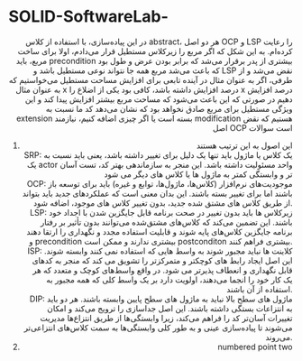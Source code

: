 # SOLID-SoftwareLab-
<div style="text-align: right"> 
در این پیاده‌سازی، با استفاده از کلاس abstract، هر دو اصل OCP و LSP را رعایت کرده‌ام. به این شکل که اگر مربع را زیرکلاس مستطیل قرار می‌دادم، اولا برای ساخت مربع، باید precondition بیشتری از پدر برقرار می‌شد که برابر بودن عرض و طول  بود که باعث می‌شد مربع همه جا نتواند نوعی مستطیل باشد و LSP نقض می‌شد و از طرفی، اگر به عنوان مثال در آینده تابعی برای افزایش مساحت مستطیل می‌خواستیم که به عنوان مثال x درصد افزایش داشته باشد، کافی بود یکی از اضلاع را x درصد افزایش دهیم در صورتی که این باعث می‌شود که مساحت مربع بیشتر افزایش پیدا کند و این ویژگی مستطیل برای مربع صادق نخواهد بود که نشان می‌دهد کد ما نسبت به extension بسته است یا اگر چیزی اضافه کنیم، نیازمند modification هستیم که نقض اصل OCP است
<bold> سوالات </bold>
<ol>
   <li>
     این اصول به این ترتیب هستند
<br> 
<par>
SRP: یک کلاس یا ماژول باید تنها یک دلیل برای تغییر داشته باشد، یعنی باید نسبت به یک actor واحد مسئولیت داشته باشد. این منجر به سازماندهی بهتر کد، تست آسان تر و وابستگی کمتر به ماژول ها یا کلاس های دیگر می شود
</par>
<br> 
<par>
OCP: موجودیت‌های نرم‌افزار (کلاس‌ها، ماژول‌ها، توابع و غیره) باید برای توسعه باز باشند اما برای تغییر بسته باشند. این بدان معنی است که عملکردهای جدید باید بتواند از طریق کلاس های مشتق شده جدید، بدون تغییر کلاس های موجود، اضافه شود.
</par>
<br> 
<par>
LSP: زیرکلاس ها باید بدون تغییر در صحت برنامه قابل جایگزین شدن با اجداد خود باشند. این تضمین می‌کند که کلاس‌های مشتق‌شده می‌توانند بدون تأثیر بر رفتار برنامه جایگزین کلاس‌های پایه شوند و قابلیت استفاده مجدد و نگهداری را ارتقا دهند و precondition بیشتری ندارند و ممکن است postconditon بیشتری فراهم کنند.
</par>
<br> 
<par>
ISP: کلاینت ها نباید مجبور شوند به واسط هایی که استفاده نمی کنند وابسته شوند. این اصل ایجاد رابط های کوچکتر و متمرکزتر را تشویق می کند که منجر به کدهای قابل نگهداری و انعطاف پذیرتر می شود. در واقع واسط‌های کوچک و متعدد که هر یک کار خود را انجما می‌دهند، اولویت دارد بر یک واسط کلی که همه مجبور به استفاده از آن باشند.
</par>
<br> 
<par>
DIP: ماژول های سطح بالا نباید به ماژول های سطح پایین وابسته باشند. هر دو باید به انتزاعات بستگی داشته باشند. این اصل جداسازی را ترویج می‌کند و امکان تغییرات آسان‌تر کد را فراهم می‌کند، زیرا وابستگی‌ها از طریق انتزاع‌ها مدیریت می‌شوند تا پیاده‌سازی عینی و به طور کلی وابستگی‌ها به سمت کلاس‌های انتزاعی‌تر می‌روند.
</par>
   </li>
   <li>
numbered point two
   </li>
</ol> 
</div>
